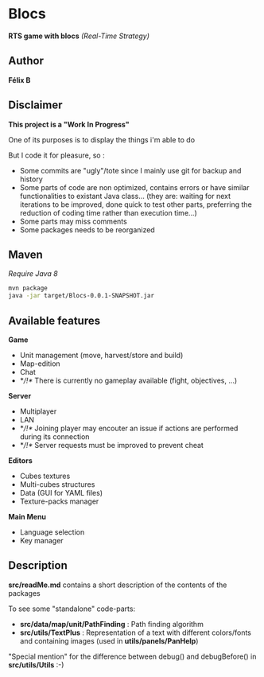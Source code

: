 # Blocs

**RTS game with blocs** *(Real-Time Strategy)*


## Author

**Félix B**

## Disclaimer

**This project is a "Work In Progress"**

One of its purposes is to display the things i'm able to do

But I code it for pleasure, so :

* Some commits are "ugly"/tote since I mainly use git for backup and history
* Some parts of code are non optimized, contains errors or have similar functionalities to existant Java class... (they are: waiting for next iterations to be improved, done quick to test other parts, preferring the reduction of coding time rather than execution time...) 
* Some parts may miss comments
* Some packages needs to be reorganized

## Maven

*Require Java 8*

```bash
mvn package
java -jar target/Blocs-0.0.1-SNAPSHOT.jar
```

## Available features

**Game**

* Unit management (move, harvest/store and build)
* Map-edition 
* Chat
* **/!\** There is currently no gameplay available (fight, objectives, ...)

**Server**

* Multiplayer
* LAN
* **/!\** Joining player may encouter an issue if actions are performed during its connection
* **/!\** Server requests must be improved to prevent cheat

**Editors**

* Cubes textures
* Multi-cubes structures
* Data (GUI for YAML files)
* Texture-packs manager

**Main Menu**

* Language selection
* Key manager

## Description

**src/readMe.md** contains a short description of the contents of the packages

To see some "standalone" code-parts:

* **src/data/map/unit/PathFinding** : Path finding algorithm
* **src/utils/TextPlus** : Representation of a text with different colors/fonts and containing images (used in **utils/panels/PanHelp**)

"Special mention" for the difference between debug() and debugBefore() in **src/utils/Utils** :-)
